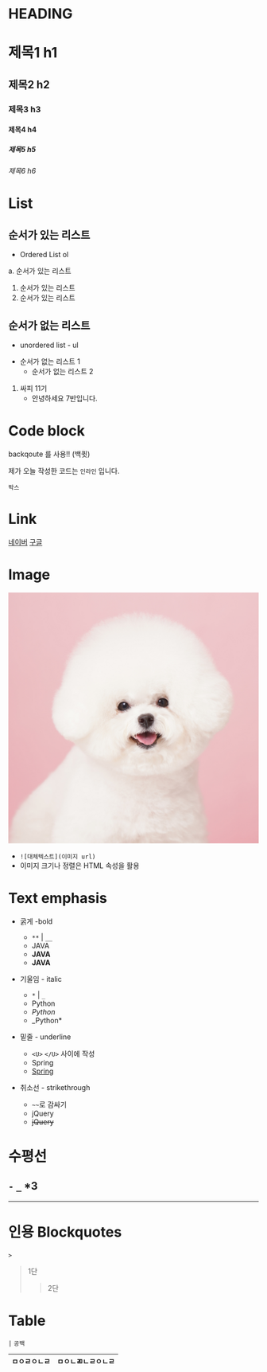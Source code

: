 # HEADING

# 제목1 h1
## 제목2 h2
### 제목3 h3
#### 제목4 h4
##### 제목5 h5
###### 제목6 h6

# List
## 순서가 있는 리스트
- Ordered List ol

a. 순서가 있는 리스트
  1. 순서가 있는 리스트
  2. 순서가 있는 리스트
   
##  순서가 없는 리스트
- unordered list - ul
* 순서가 없는 리스트 1
  - 순서가 없는 리스트 2
  

1. 싸피 11기
    - 안녕하세요 7반입니다.
  
# Code block
backqoute 를 사용!! (백큇)

제가 오늘 작성한 코드는 `인라인` 입니다.

```
박스
```

# Link
[네이버](https://www.naver.com)
[구글](https://www.google.com)

# Image
![비숑](./assets/dog.jpeg)
- `![대체텍스트](이미지 url)`
- 이미지 크기나 정렬은 HTML 속성을 활용

# Text emphasis
* 굵게 -bold
    * `**` | `__`
    * JAVA
    * **JAVA**
    * __JAVA__

* 기울임 - italic
  * `*` | `_`
  * Python
  * *Python*
  * _Python*
  
* 밑줄 - underline
  * `<U>` `</U>` 사이에 작성
  * Spring
  * <U>Spring</U>

* 취소선 - strikethrough
  * `~~`로 감싸기
  * jQuery
  * ~~jQuery~~


# 수평선
   `-` `_` *3
   ---
   ___


# 인용 Blockquotes
  `>`
   > 1단
   >> 2단


# Table
   `|` `공백`

| ㅁㅇㄹㅇㄴㄹ | ㅁㅇㄴㄻㄴㄹㅇㄴㄹ |
|-|-|